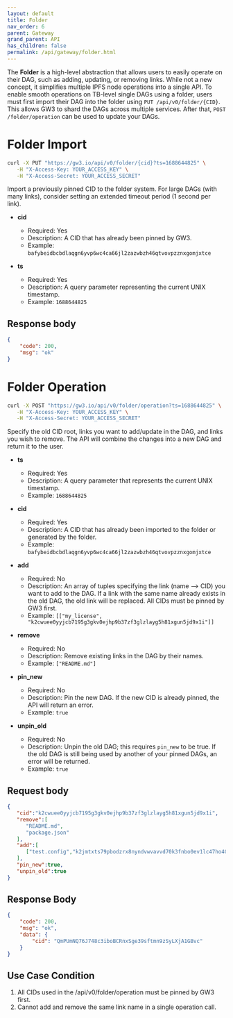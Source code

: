 ```yaml
---
layout: default
title: Folder
nav_order: 6
parent: Gateway
grand_parent: API
has_children: false
permalink: /api/gateway/folder.html
---
```


The **Folder** is a high-level abstraction that allows users to easily operate on their DAG, such as adding, updating, or removing links. While not a new concept, it simplifies multiple IPFS node operations into a single API. To enable smooth operations on TB-level single DAGs using a folder, users must first import their DAG into the folder using `PUT /api/v0/folder/{CID}`. This allows GW3 to shard the DAGs across multiple services. After that, `POST /folder/operation` can be used to update your DAGs.

# Folder Import

```bash
curl -X PUT "https://gw3.io/api/v0/folder/{cid}?ts=1688644825" \
   -H "X-Access-Key: YOUR_ACCESS_KEY" \
   -H "X-Access-Secret: YOUR_ACCESS_SECRET"
```

Import a previously pinned CID to the folder system. For large DAGs (with many links), consider setting an extended timeout period (1 second per link).

- **cid**
  - Required: Yes
  - Description: A CID that has already been pinned by GW3.
  - Example: `bafybeidbcbdlaqgn6yvp6wc4ca66jl2zazwbzh46qtvovpzznxgomjxtce`

- **ts**
  - Required: Yes
  - Description: A query parameter representing the current UNIX timestamp.
  - Example: `1688644825`

## Response body

```json
{
    "code": 200,
    "msg": "ok"
}
```

# Folder Operation

```bash
curl -X POST "https://gw3.io/api/v0/folder/operation?ts=1688644825" \
   -H "X-Access-Key: YOUR_ACCESS_KEY" \
   -H "X-Access-Secret: YOUR_ACCESS_SECRET"
```

Specify the old CID root, links you want to add/update in the DAG, and links you wish to remove. The API will combine the changes into a new DAG and return it to the user.

- **ts**
  - Required: Yes
  - Description: A query parameter that represents the current UNIX timestamp.
  - Example: `1688644825`

- **cid**
  - Required: Yes
  - Description: A CID that has already been imported to the folder or generated by the folder.
  - Example: `bafybeidbcbdlaqgn6yvp6wc4ca66jl2zazwbzh46qtvovpzznxgomjxtce`

- **add**
  - Required: No
  - Description: An array of tuples specifying the link (name --> CID) you want to add to the DAG. If a link with the same name already exists in the old DAG, the old link will be replaced. All CIDs must be pinned by GW3 first.
  - Example: `[["my_license", "k2cwuee0yyjcb7195g3gkv0ejhp9b37zf3glzlayg5h81xgun5jd9x1i"]]`

- **remove**
  - Required: No
  - Description: Remove existing links in the DAG by their names.
  - Example: `["README.md"]`

- **pin_new**
  - Required: No
  - Description: Pin the new DAG. If the new CID is already pinned, the API will return an error.
  - Example: `true`

- **unpin_old**
  - Required: No
  - Description: Unpin the old DAG; this requires `pin_new` to be true. If the old DAG is still being used by another of your pinned DAGs, an error will be returned.
  - Example: `true`

## Request body

```json
{
   "cid":"k2cwuee0yyjcb7195g3gkv0ejhp9b37zf3glzlayg5h81xgun5jd9x1i",
   "remove":[
      "README.md",
      "package.json"
   ],
   "add":[
      ["test.config","k2jmtxts79pbodzrx8nyndvwvavvd70k3fnbo0ev1lc47ho40t98ocup"]
   ],
   "pin_new":true,
   "unpin_old":true
}
```

## Response Body

```json
{
    "code": 200,
    "msg": "ok",
    "data": {
        "cid": "QmPUmNQ76J748c3iboBCRnxSge39sftmn9zSyLXjA1GBvc"
    }
}
```

## Use Case Condition
1. All CIDs used in the /api/v0/folder/operation must be pinned by GW3 first.
2. Cannot add and remove the same link name in a single operation call.
```
